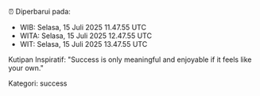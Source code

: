 ⏰ Diperbarui pada:
- WIB: Selasa, 15 Juli 2025 11.47.55 UTC
- WITA: Selasa, 15 Juli 2025 12.47.55 UTC
- WIT: Selasa, 15 Juli 2025 13.47.55 UTC

Kutipan Inspiratif:
"Success is only meaningful and enjoyable if it feels like your own."


Kategori: success

